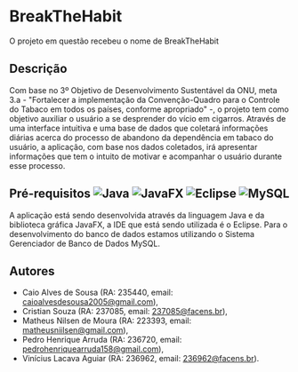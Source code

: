 # BreakTheHabit
O projeto em questão recebeu o nome de BreakTheHabit

## Descrição
Com base no 3º Objetivo de Desenvolvimento Sustentável da ONU, meta 3.a - "Fortalecer a implementação da Convenção-Quadro para o Controle do Tabaco em todos os países, conforme apropriado" -, o projeto tem como objetivo auxiliar o usuário a se desprender do vício em cigarros. Através de uma interface intuitiva e uma base de dados que coletará informações diárias acerca do processo de abandono da dependência em tabaco do usuário, a aplicação, com base nos dados coletados, irá apresentar informações que tem o intuito de motivar e acompanhar o usuário durante esse processo.

## Pré-requisitos ![Java](https://img.shields.io/badge/java-%23ED8B00.svg?style=for-the-badge&logo=openjdk&logoColor=white) 	![JavaFX](https://img.shields.io/badge/javafx-%23FF0000.svg?style=for-the-badge&logo=javafx&logoColor=white) ![Eclipse](https://img.shields.io/badge/Eclipse-FE7A16.svg?style=for-the-badge&logo=Eclipse&logoColor=white) ![MySQL](https://img.shields.io/badge/mysql-4479A1.svg?style=for-the-badge&logo=mysql&logoColor=white)
A aplicação está sendo desenvolvida através da linguagem Java e da biblioteca gráfica JavaFX, a IDE que está sendo utilizada é o Eclipse. Para o desenvolvimento do banco de dados estamos utilizando o Sistema Gerenciador de Banco de Dados MySQL.

## Autores
- Caio Alves de Sousa (RA: 235440, email: caioalvesdesousa2005@gmail.com),
- Cristian Souza (RA: 237085, email: 237085@facens.br),
- Matheus Nilsen de Moura (RA: 223393, email: matheusniilsen@gmail.com),
- Pedro Henrique Arruda  (RA: 236720, email: pedrohenriquearruda158@gmail.com),
-  Vinícius Lacava Aguiar (RA: 236962, email: 236962@facens.br).
